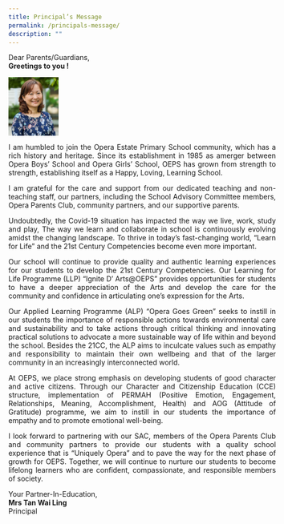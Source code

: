 ```yaml
---
title: Principal’s Message
permalink: /principals-message/
description: ""
---
```

<p>Dear Parents/Guardians,<br><b>Greetings to you !</b></p>

<img width="100" align="center" src="/images/principal.jpg">

<p align="justify" style="width:400pt;">I am humbled to join the Opera Estate Primary School community, which has a rich history and heritage. Since its establishment in 1985 as amerger between Opera Boys’ School and Opera Girls’ School, OEPS has grown from strength to strength, establishing itself as a Happy, Loving, Learning School. </p>

<p align="justify" style="width:400pt;">I am grateful for the care and support from our dedicated teaching and non-teaching staff, our partners, including the School Advisory Committee members, Opera Parents Club, community partners, and our supportive parents.</p>

<p align="justify" style="width:400pt;">Undoubtedly, the Covid-19 situation has impacted the way we live, work, study and play, The way we learn and collaborate in school is continuously evolving amidst the changing landscape. To thrive in today’s fast-changing world, “Learn for Life” and the 21st Century Competencies become even more important.</p>

<p align="justify" style="width:400pt;">Our school will continue to provide quality and authentic learning experiences for our students to develop the 21st Century Competencies. Our Learning for Life Programme (LLP) “Ignite D’ Arts@OEPS” provides opportunities for students to have a deeper appreciation of the Arts and develop the care for the community and confidence in articulating one’s expression for the Arts. 
	
</p><p align="justify" style="width:400pt;"> Our Applied Learning Programme (ALP) “Opera Goes Green” seeks to instill in our students the importance of responsible actions towards environmental care and sustainability and to take actions through critical thinking and innovating practical solutions to advocate a more sustainable way of life within and beyond the school. Besides the 21CC, the ALP aims to inculcate values such as empathy and responsibility to maintain their own wellbeing and that of the larger community in an increasingly interconnected world.</p>

<p align="justify" style="width:400pt;">At OEPS, we place strong emphasis on developing students of good character and active citizens. Through our Character and Citizenship Education (CCE) structure, implementation of PERMAH (Positive Emotion, Engagement, Relationships, Meaning, Accomplishment, Health) and AOG (Attitude of Gratitude) programme, we aim to instill in our students the importance of empathy and to promote emotional well-being.</p>

<p align="justify" style="width:400pt;">I look forward to partnering with our SAC, members of the Opera Parents Club and community partners to provide our students with a quality school experience that is “Uniquely Opera” and to pave the way for the next phase of growth for OEPS. Together, we will continue to nurture our students to become lifelong learners who are confident, compassionate, and responsible members of society.</p>


<p>Your Partner-In-Education,<br><strong>Mrs Tan Wai Ling<br></strong>Principal</p>